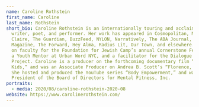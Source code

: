 ```yaml
---
name: Caroline Rothstein
first_name: Caroline
last_name: Rothstein
short_bio: Caroline Rothstein is an internationally touring and acclaimed
  writer, poet, and performer. Her work has appeared in Cosmopolitan, Marie
  Claire, The Guardian, BuzzFeed, NYLON, Narratively, The ABA Journal, Williams
  Magazine, The Forward, Hey Alma, Radius Lit, Our Town, and elsewhere. She is
  on faculty for the Foundation for Jewish Camp’s annual Cornerstone Fellowship,
  a Youth Mentor at Urban Word NYC, and a facilitator for the Dialogue Arts
  Project. Caroline is a producer on the forthcoming documentary film “The
  Kids,” and was an Associate Producer on Andrea B. Scott’s “Florence, Arizona.”
  She hosted and produced the YouTube series “Body Empowerment,” and was
  President of the Board of Directors for Mental Fitness, Inc.
portraits:
  - media: 2020/08/caroline-rothstein-2020-08
website: https://www.carolinerothstein.com/
---
```

